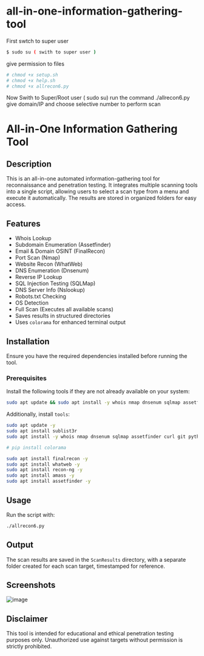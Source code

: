 # all-in-one-information-gathering-tool

First swtch to super user 

```bash
$ sudo su ( swith to super user )
```
give permission to files 

```bash
# chmod +x setup.sh
# chmod +x help.sh
# chmod +x allrecon6.py
```

Now  Swith to Super/Root user ( sudo su) 
run the command  ./allrecon6.py 
give domain/IP and choose selective number to perform scan 





# All-in-One Information Gathering Tool

## Description
This is an all-in-one automated information-gathering tool for reconnaissance and penetration testing. It integrates multiple scanning tools into a single script, allowing users to select a scan type from a menu and execute it automatically. The results are stored in organized folders for easy access.

## Features
- Whois Lookup
- Subdomain Enumeration (Assetfinder)
- Email & Domain OSINT (FinalRecon)
- Port Scan (Nmap)
- Website Recon (WhatWeb)
- DNS Enumeration (Dnsenum)
- Reverse IP Lookup
- SQL Injection Testing (SQLMap)
- DNS Server Info (Nslookup)
- Robots.txt Checking
- OS Detection
- Full Scan (Executes all available scans)
- Saves results in structured directories
- Uses `colorama` for enhanced terminal output

## Installation
Ensure you have the required dependencies installed before running the tool.

### Prerequisites
Install the following tools if they are not already available on your system:
```bash
sudo apt update && sudo apt install -y whois nmap dnsenum sqlmap assetfinder curl

```

Additionally, install `tools`:
```bash
sudo apt update -y
sudo apt install sublist3r
sudo apt install -y whois nmap dnsenum sqlmap assetfinder curl git python3-pip

# pip install colorama

sudo apt install finalrecon -y
sudo apt install whatweb -y
sudo apt install recon-ng -y
sudo apt install amass -y
sudo apt install assetfinder -y
```

## Usage
Run the script with:
```bash
./allrecon6.py
```


## Output
The scan results are saved in the `ScanResults` directory, with a separate folder created for each scan target, timestamped for reference.

## Screenshots
![image](https://github.com/user-attachments/assets/c9a115d8-aada-4437-8c93-3c18f5bd56fa)




## Disclaimer
This tool is intended for educational and ethical penetration testing purposes only. Unauthorized use against targets without permission is strictly prohibited.

